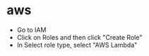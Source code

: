 # aws

* Go to IAM 
* Click on Roles and then click "Create Role"
* In Select role type, select "AWS Lambda"
